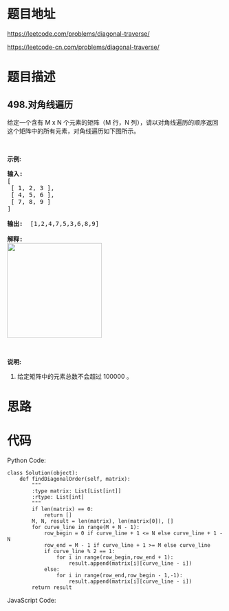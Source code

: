 # 题目地址
https://leetcode.com/problems/diagonal-traverse/

https://leetcode-cn.com/problems/diagonal-traverse/
# 题目描述
## 498.对角线遍历
<p>给定一个含有 M x N 个元素的矩阵（M 行，N 列），请以对角线遍历的顺序返回这个矩阵中的所有元素，对角线遍历如下图所示。</p>

<p>&nbsp;</p>

<p><strong>示例:</strong></p>

<pre><strong>输入:</strong>
[
 [ 1, 2, 3 ],
 [ 4, 5, 6 ],
 [ 7, 8, 9 ]
]

<strong>输出:</strong>  [1,2,4,7,5,3,6,8,9]

<strong>解释:</strong>
<img src="https://assets.leetcode-cn.com/aliyun-lc-upload/uploads/2018/10/12/diagonal_traverse.png" style="width: 220px;">
</pre>

<p>&nbsp;</p>

<p><strong>说明:</strong></p>

<ol>
	<li>给定矩阵中的元素总数不会超过 100000 。</li>
</ol>

# 思路

# 代码
Python Code:

```
class Solution(object):
    def findDiagonalOrder(self, matrix):
        """
        :type matrix: List[List[int]]
        :rtype: List[int]
        """
        if len(matrix) == 0:
            return []
        M, N, result = len(matrix), len(matrix[0]), []
        for curve_line in range(M + N - 1):
            row_begin = 0 if curve_line + 1 <= N else curve_line + 1 - N
            row_end = M - 1 if curve_line + 1 >= M else curve_line
            if curve_line % 2 == 1:
                for i in range(row_begin,row_end + 1):
                    result.append(matrix[i][curve_line - i])
            else:
                for i in range(row_end,row_begin - 1,-1):
                    result.append(matrix[i][curve_line - i])
        return result
```
JavaScript Code:

```

```
